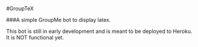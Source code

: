 #GroupTeX

###A simple GroupMe bot to display latex.

This bot is still in early development and is meant to be deployed to Heroku. It is NOT functional yet.